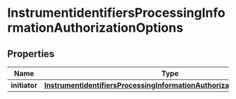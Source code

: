 
# InstrumentidentifiersProcessingInformationAuthorizationOptions

## Properties
Name | Type | Description | Notes
------------ | ------------- | ------------- | -------------
**initiator** | [**InstrumentidentifiersProcessingInformationAuthorizationOptionsInitiator**](InstrumentidentifiersProcessingInformationAuthorizationOptionsInitiator.md) |  |  [optional]



